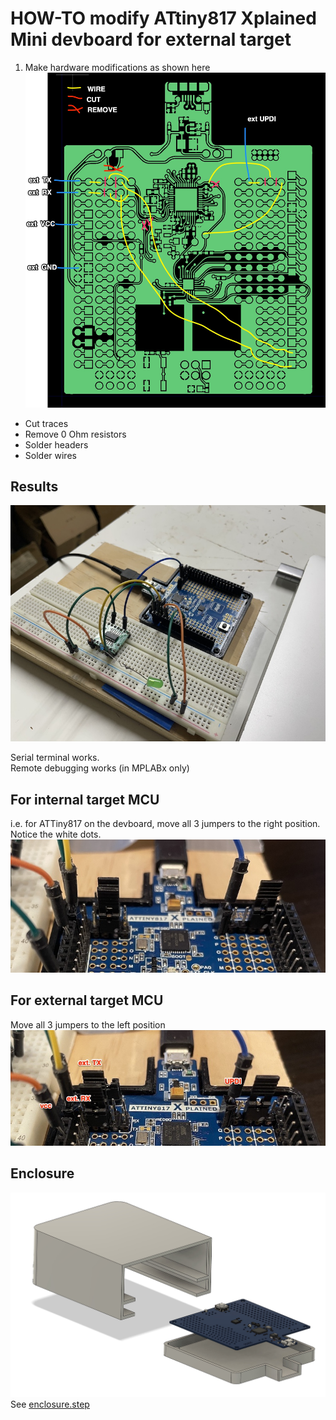 # HOW-TO modify ATtiny817 Xplained Mini devboard for external target

1. Make hardware modifications as shown here 
![](ATtiny817_Xplained_Mini_modification.jpg)
* Cut traces
* Remove 0 Ohm resistors
* Solder headers
* Solder wires

## Results
![](result.jpg)

Serial terminal works.</br>
Remote debugging works (in MPLABx only)

## For internal target MCU 
i.e. for ATTiny817 on the devboard, move all 3 jumpers to the right position. Notice the white dots.
![](internal-target.jpg)

## For external target MCU 
Move all 3 jumpers to the left position
![](external-target.jpg)

## Enclosure

![](enclosure.jpg)
See [enclosure.step](enclosure.step)